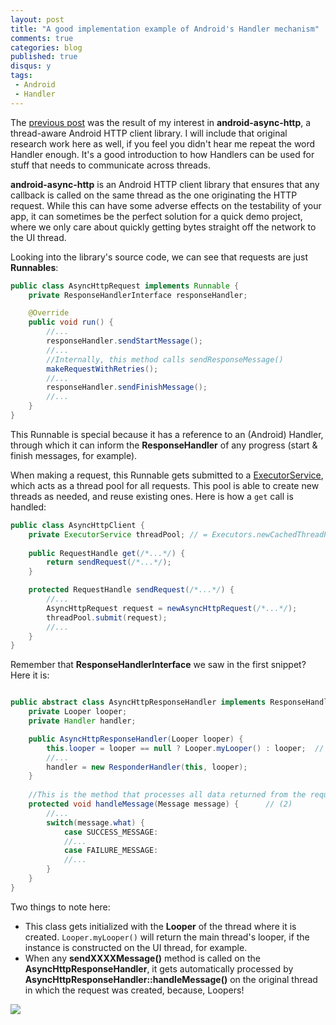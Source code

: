 ```yaml
---
layout: post
title: "A good implementation example of Android's Handler mechanism"
comments: true
categories: blog
published: true
disqus: y
tags:
 - Android
 - Handler
---
```


The [previous post](/android/introduction-handler-android.html) was the result of my interest in **android-async-http**, a thread-aware Android HTTP client library. I will include that original research work here as well, if you feel you didn't hear me repeat the word Handler enough. It's a good introduction to how Handlers can be used for stuff that needs to communicate across threads.

**android-async-http** is an Android HTTP client library that ensures that any callback is called on the same thread as the one originating the HTTP request. While this can have some adverse effects on the testability of your app, it can sometimes be the perfect solution for a quick demo project, where we only care about quickly getting bytes straight off the network to the UI thread.

Looking into the library's source code, we can see that requests are just **Runnables**:

```java
public class AsyncHttpRequest implements Runnable {
    private ResponseHandlerInterface responseHandler;

    @Override
    public void run() {
        //...
        responseHandler.sendStartMessage();
        //...
        //Internally, this method calls sendResponseMessage()
        makeRequestWithRetries();
        //...
        responseHandler.sendFinishMessage();
        //...
    }
}

```

This Runnable is special because it has a reference to an (Android) Handler, through which it can inform the **ResponseHandler** of any progress (start & finish messages, for example).

When making a request, this Runnable gets submitted to a [ExecutorService](https://developer.android.com/reference/java/util/concurrent/ExecutorService.html), which acts as a thread pool for all requests. This pool is able to create new threads as needed, and reuse existing ones. Here is how a `get` call is handled:


```java
public class AsyncHttpClient {
    private ExecutorService threadPool; // = Executors.newCachedThreadPool();
    
    public RequestHandle get(/*...*/) {
        return sendRequest(/*...*/);
    }

    protected RequestHandle sendRequest(/*...*/) {
        //...
        AsyncHttpRequest request = newAsyncHttpRequest(/*...*/);
        threadPool.submit(request);
        //...
    }
}
```

Remember that **ResponseHandlerInterface** we saw in the first snippet? Here it is:

```java

public abstract class AsyncHttpResponseHandler implements ResponseHandlerInterface {
    private Looper looper;
    private Handler handler;

    public AsyncHttpResponseHandler(Looper looper) {
        this.looper = looper == null ? Looper.myLooper() : looper;  // (1)
        //...
        handler = new ResponderHandler(this, looper);
    }
	
    //This is the method that processes all data returned from the request
    protected void handleMessage(Message message) {      // (2)
        //...
        switch(message.what) {
            case SUCCESS_MESSAGE:
            //...
            case FAILURE_MESSAGE:
            //...
        }
    }
}
```

Two things to note here:

- This class gets initialized with the **Looper** of the thread where it is created. `Looper.myLooper()` will return the main thread's looper, if the instance is constructed on the UI thread, for example.
- When any **sendXXXXMessage()** method is called on the **AsyncHttpResponseHandler**, it gets automatically processed by **AsyncHttpResponseHandler::handleMessage()** on the original thread in which the request was created, because, Loopers!

<div class="img-center"><img src="http://i.imgur.com/YsbKHg1.gif" class="third"/></div>
